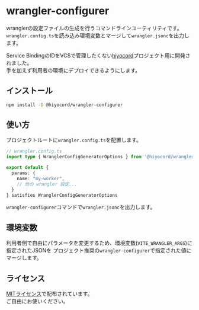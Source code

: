 # wrangler-configurer

wranglerの設定ファイルの生成を行うコマンドラインユーティリティです。  
`wrangler.config.ts`を読み込み環境変数とマージして`wrangler.jsonc`を出力します。  

Service BindingのIDをVCSで管理したくない[hiyocord](https://github.com/hiyocord)プロジェクト用に開発されました。  
手を加えず利用者の環境にデプロイできるようにします。  

## インストール

```bash
npm install -D @hiyocord/wrangler-configurer
```

## 使い方
プロジェクトルートに`wrangler.config.ts`を配置します。

```ts
// wrangler.config.ts
import type { WranglerConfigGeneratorOptions } from '@hiyocord/wrangler-config-generator'

export default {
  params: {
    name: "my-worker",
    // 他の wrangler 設定...
  }
} satisfies WranglerConfigGeneratorOptions
```

`wrangler-configurer`コマンドで`wrangler.jsonc`を出力します。


## 環境変数

利用者側で自由にパラメータを変更するため、環境変数(`VITE_WRANGLER_ARGS`)に指定されたJSONを
プロジェクト推奨の`wrangler-configurer`で指定された値にマージします。  

## ライセンス

[MITライセンス](./LICENSE)で配布されています。  
ご自由にお使いください。
